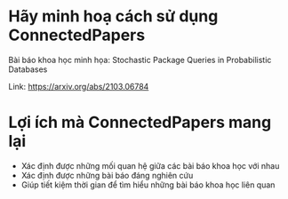 # Hãy minh hoạ cách sử dụng ConnectedPapers

Bài báo khoa học minh họa: Stochastic Package Queries in Probabilistic Databases

Link: https://arxiv.org/abs/2103.06784

[](https://github.com/VietTungFizzy/CS519.L21.KHCL/blob/main/res/connected_paper_example.png)

# Lợi ích mà ConnectedPapers mang lại

- Xác định được những mối quan hệ giữa các bài báo khoa học với nhau
- Xác định được những bài báo đáng nghiên cứu
- Giúp tiết kiệm thời gian để tìm hiểu những bài báo khoa học liên quan
